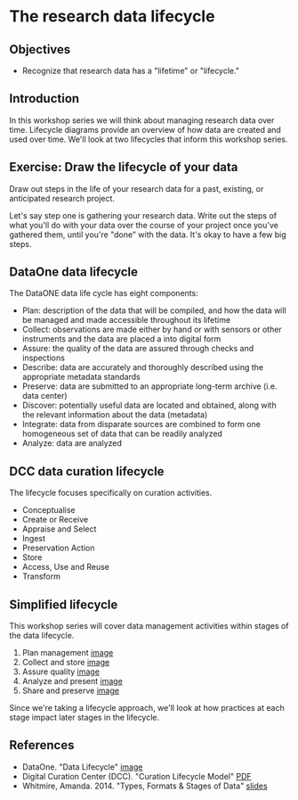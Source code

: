 # The research data lifecycle
## Objectives
- Recognize that research data has a "lifetime" or "lifecycle."

## Introduction
In this workshop series we will think about managing research data over time. Lifecycle diagrams provide an overview of how data are created and used over time. We'll look at two lifecycles that inform this workshop series.

## Exercise: Draw the lifecycle of your data
Draw out steps in the life of your research data for a past, existing, or anticipated research project.

Let's say step one is gathering your research data. Write out the steps of what you'll do with your data over the course of your project once you've gathered them, until you're "done" with the data. It's okay to have a few big steps.

## DataOne data lifecycle
The DataONE data life cycle has eight components:

- Plan: description of the data that will be compiled, and how the data will be managed and made accessible throughout its lifetime
- Collect: observations are made either by hand or with sensors or other instruments and the data are placed a into digital form
- Assure: the quality of the data are assured through checks and inspections
- Describe: data are accurately and thoroughly described using the appropriate metadata standards
- Preserve: data are submitted to an appropriate long-term archive (i.e. data center)
- Discover: potentially useful data are located and obtained, along with the relevant information about the data (metadata)
- Integrate: data from disparate sources are combined to form one homogeneous set of data that can be readily analyzed
- Analyze: data are analyzed

## DCC data curation lifecycle
The lifecycle focuses specifically on curation activities. 

- Conceptualise 
- Create or Receive
- Appraise and Select 
- Ingest
- Preservation Action
- Store 
- Access, Use and Reuse 
- Transform

## Simplified lifecycle
This workshop series will cover data management activities within stages of the data lifecycle.

1. Plan management [image](../images/20170801-data_lifecycle-plan_management-text.png)
2. Collect and store [image](../images/20170801-data_lifecycle-collect_store-text.png) 
3. Assure quality [image](../images/20170801-data_lifecycle-assure_quality-text.png)
4. Analyze and present [image](../images/20170801-data_lifecycle-analyze_present-text.png)
5. Share and preserve [image](../images/20170801-data_lifecycle-share_preserve-text.png)

Since we're taking a lifecycle approach, we'll look at how practices at each stage impact later stages in the lifecycle. 

## References
- DataOne. "Data Lifecycle" [image](../dataone-data_lifecycle-image.png)
- Digital Curation Center (DCC). "Curation Lifecycle Model" [PDF](http://www.dcc.ac.uk/sites/default/files/documents/publications/DCCLifecycle.pdf)
- Whitmire, Amanda. 2014. "Types, Formats & Stages of Data" [slides](https://figshare.com/articles/GRAD521_Research_Data_Management_Lectures/1003835)